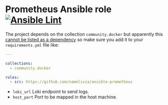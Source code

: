 # Prometheus Ansible role [![Ansible Lint](https://github.com/namelivia/ansible-prometheus/actions/workflows/ansible-lint.yml/badge.svg)](https://github.com/namelivia/ansible-prometheus/actions/workflows/ansible-lint.yml)

The project depends on the collection `community.docker` but apparently this [cannot be listed as a dependency](https://github.com/ansible/ansible/issues/62847) so make sure you add it to your `requirements.yml` file like:

```yml
---

collections:
  - community.docker

roles:
  - src: https://github.com/namelivia/ansible-prometheus
```

 - `loki_url` Loki endpoint to send logs.
 - `host_port` Port to be mapped in the host machine.
